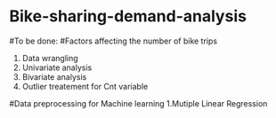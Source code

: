 # Bike-sharing-demand-analysis
#To be done:
#Factors affecting the number of bike trips
1. Data wrangling
2. Univariate analysis
3. Bivariate analysis
4. Outlier treatement for Cnt variable

#Data preprocessing for Machine learning
1.Mutiple Linear Regression
